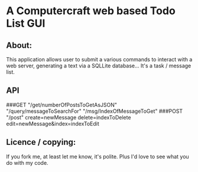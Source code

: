 # A Computercraft web based Todo List GUI
## About:

This application allows user to submit a various commands to interact with a web server, generating a text via a SQLLite database... It's a task / message list.

## API
###GET
"/get/numberOfPostsToGetAsJSON"
"/query/messageToSearchFor"
"/msg/IndexOfMessageToGet"
###POST
"/post"
create=newMessage
delete=indexToDelete
edit=newMessage&index=indexToEdit

## Licence / copying:
If you fork me, at least let me know, it's polite. Plus I'd love to see what you do with my code.